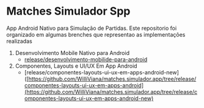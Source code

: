 # Matches Simulador Spp

App Android Nativo para Simulação de Partidas. Este repositorio foi organizado em algumas brenches que representao as implementações realizadas

1. Desenvolvimento Mobile Nativo para Android
      - [release/desenvolvimento-mobilide-para-android](https://github.com/WilliViana/matches.simulador.app/tree/release/componentes-layouts-ui-ux-em-apps-android)
2. Componentes, Layouts e UI/UX Em App Android
      - [release/componentes-layouts-ui-ux-em-apps-android-new]([https://github.com/WilliViana/matches.simulador.app/tree/release/componentes-layouts-ui-ux-em-apps-android](https://github.com/WilliViana/matches.simulador.app/tree/release/componentes-layouts-ui-ux-em-apps-android-new)

